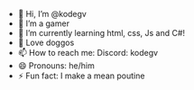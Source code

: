 - 👋 Hi, I’m @kodegv
- 👀 I’m a gamer 
- 🌱 I’m currently learning html, css, Js and C#!
- 💞️ Love doggos
- 📫 How to reach me: Discord: kodegv
- 😄 Pronouns: he/him
- ⚡ Fun fact: I make a mean poutine

<!---
kodegv/kodegv is a ✨ special ✨ repository because its `README.md` (this file) appears on your GitHub profile.
You can click the Preview link to take a look at your changes.
--->
